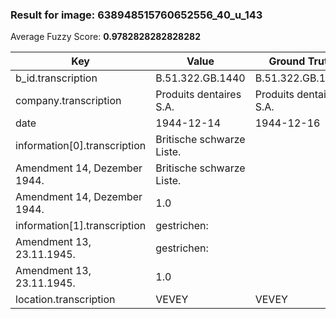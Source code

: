 ### Result for image: 638948515760652556_40_u_143
Average Fuzzy Score: **0.9782828282828282**
<small>

| Key | Value | Ground Truth | Score |
| --- | --- | --- | --- |
| b_id.transcription | B.51.322.GB.1440 | B.51.322.GB.1440. | 0.9696969696969697 |
| company.transcription | Produits dentaires S.A. | Produits dentaires S.A. | 1.0 |
| date | 1944-12-14 | 1944-12-16 | 0.9 |
| information[0].transcription | Britische schwarze Liste.
Amendment 14, Dezember 1944. | Britische schwarze Liste.
Amendment 14, Dezember 1944. | 1.0 |
| information[1].transcription | gestrichen:
Amendment 13, 23.11.1945. | gestrichen:
Amendment 13, 23.11.1945. | 1.0 |
| location.transcription | VEVEY | VEVEY | 1.0 |

</small>
